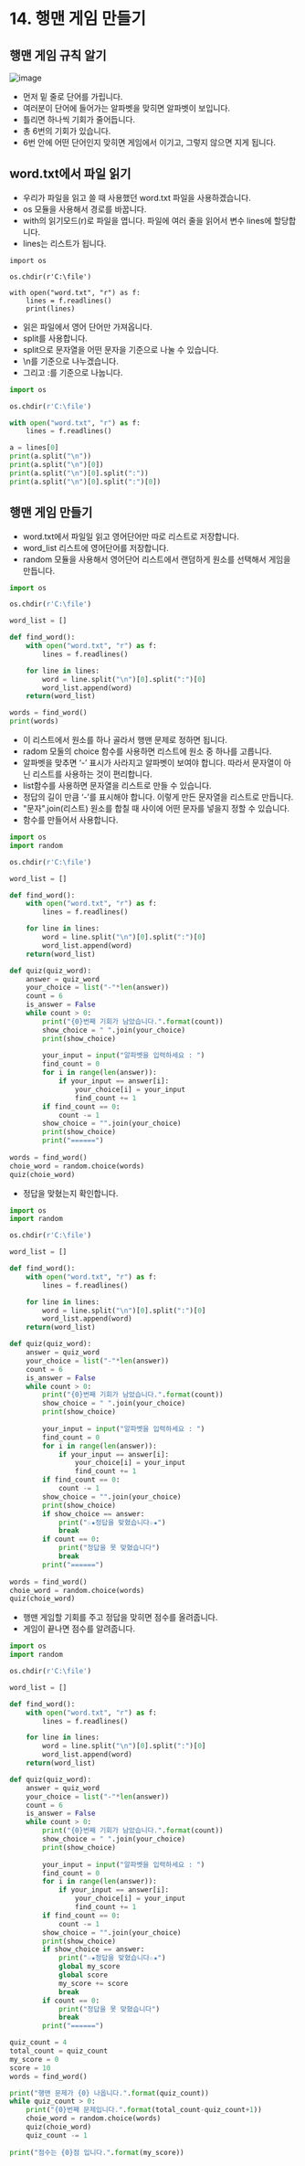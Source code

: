# 14. 행맨 게임 만들기
## 행맨 게임 규칙 알기
![image](https://user-images.githubusercontent.com/76088532/145475242-61f02d9f-c37a-40bd-a858-d1d3fa69545e.png)
* 먼저 밑 줄로 단어를 가립니다. 
* 여러분이 단어에 들어가는 알파벳을 맞히면 알파벳이 보입니다. 
* 틀리면 하나씩 기회가 줄어듭니다. 
* 총 6번의 기회가 있습니다. 
* 6번 안에 어떤 단어인지 맞히면 게임에서 이기고, 그렇지 않으면 지게 됩니다.

## word.txt에서 파일 읽기
* 우리가 파일을 읽고 쓸 때 사용했던 word.txt 파일을 사용하겠습니다.
* os 모듈을 사용해서 경로를 바꿉니다.
* with의 읽기모드(r)로 파일을 엽니다. 파일에 여러 줄을 읽어서 변수 lines에 할당합니다.
* lines는 리스트가 됩니다.
```pyhton
import os

os.chdir(r'C:\file')

with open("word.txt", "r") as f:
    lines = f.readlines()
    print(lines)
```    
* 읽은 파일에서 영어 단어만 가져옵니다.
* split를 사용합니다. 
* split으로 문자열을 어떤 문자을 기준으로 나눌 수 있습니다.
* \n를 기준으로 나누겠습니다. 
* 그리고 :를 기준으로 나눕니다.
```python
import os

os.chdir(r'C:\file')

with open("word.txt", "r") as f:
    lines = f.readlines()

a = lines[0]
print(a.split("\n"))
print(a.split("\n")[0])
print(a.split("\n")[0].split(":"))
print(a.split("\n")[0].split(":")[0])
```

## 행맨 게임 만들기
* word.txt에서 파일일 읽고 영어단어만 따로 리스트로 저장합니다.
* word_list 리스트에 영어단어를 저장합니다.
* random 모듈을 사용해서 영어단어 리스트에서 랜덤하게 원소를 선택해서 게임을 만듭니다.
```python
import os

os.chdir(r'C:\file')

word_list = []

def find_word():
    with open("word.txt", "r") as f:
        lines = f.readlines()

    for line in lines:
        word = line.split("\n")[0].split(":")[0]
        word_list.append(word)
    return(word_list)

words = find_word()
print(words)
```
* 이 리스트에서 원소를 하나 골라서 행맨 문제로 정하면 됩니다.
* radom 모둘의 choice 함수를 사용하면 리스트에 원소 중 하나를 고릅니다. 
* 알파벳을 맞추면 ‘-’ 표시가 사라지고 알파벳이 보여야 합니다. 따라서 문자열이 아닌 리스트를 사용하는 것이 편리합니다.
* list함수를 사용하면 문자열을 리스트로 만들 수 있습니다. 
* 정답의 길이 만큼 ‘-’를 표시해야 합니다. 이렇게 만든 문자열을 리스트로 만듭니다.
* "문자".join(리스트) 원소를 합칠 때 사이에 어떤 문자를 넣을지 정할 수 있습니다.
* 함수를 만들어서 사용합니다.
```python
import os
import random

os.chdir(r'C:\file')

word_list = []

def find_word():
    with open("word.txt", "r") as f:
        lines = f.readlines()

    for line in lines:
        word = line.split("\n")[0].split(":")[0]
        word_list.append(word)
    return(word_list)

def quiz(quiz_word):
    answer = quiz_word
    your_choice = list("-"*len(answer))
    count = 6
    is_answer = False
    while count > 0:
        print("{0}번째 기회가 남았습니다.".format(count))
        show_choice = " ".join(your_choice)
        print(show_choice)
        
        your_input = input("알파벳을 입력하세요 : ")
        find_count = 0
        for i in range(len(answer)):
            if your_input == answer[i]:
                your_choice[i] = your_input
                find_count += 1        
        if find_count == 0:
            count -= 1            
        show_choice = "".join(your_choice)
        print(show_choice)
        print("======")        
        
words = find_word()
choie_word = random.choice(words)
quiz(choie_word)
```
* 정답을 맞혔는지 확인합니다.
```python
import os
import random

os.chdir(r'C:\file')

word_list = []

def find_word():
    with open("word.txt", "r") as f:
        lines = f.readlines()

    for line in lines:
        word = line.split("\n")[0].split(":")[0]
        word_list.append(word)
    return(word_list)

def quiz(quiz_word):   
    answer = quiz_word
    your_choice = list("-"*len(answer))
    count = 6
    is_answer = False
    while count > 0:
        print("{0}번째 기회가 남았습니다.".format(count))
        show_choice = " ".join(your_choice)
        print(show_choice)
        
        your_input = input("알파벳을 입력하세요 : ")
        find_count = 0
        for i in range(len(answer)):
            if your_input == answer[i]:
                your_choice[i] = your_input
                find_count += 1        
        if find_count == 0:
            count -= 1            
        show_choice = "".join(your_choice)
        print(show_choice)
        if show_choice == answer:            
            print("☆★정답을 맞혔습니다☆★")            
            break
        if count == 0:
            print("정답을 못 맞혔습니다")            
            break
        print("======")        
        
words = find_word()
choie_word = random.choice(words)
quiz(choie_word)
```
* 행맨 게임할 기회를 주고 정답을 맞히면 점수를 올려줍니다.
* 게임이 끝나면 점수를 알려줍니다.
```python
import os
import random

os.chdir(r'C:\file')

word_list = []

def find_word():
    with open("word.txt", "r") as f:
        lines = f.readlines()

    for line in lines:
        word = line.split("\n")[0].split(":")[0]
        word_list.append(word)
    return(word_list)

def quiz(quiz_word):   
    answer = quiz_word
    your_choice = list("-"*len(answer))
    count = 6
    is_answer = False
    while count > 0:
        print("{0}번째 기회가 남았습니다.".format(count))
        show_choice = " ".join(your_choice)
        print(show_choice)
        
        your_input = input("알파벳을 입력하세요 : ")
        find_count = 0
        for i in range(len(answer)):
            if your_input == answer[i]:
                your_choice[i] = your_input
                find_count += 1        
        if find_count == 0:
            count -= 1            
        show_choice = "".join(your_choice)
        print(show_choice)
        if show_choice == answer:            
            print("☆★정답을 맞혔습니다☆★")
            global my_score
            global score
            my_score += score
            break
        if count == 0:
            print("정답을 못 맞혔습니다")            
            break
        print("======")        

quiz_count = 4
total_count = quiz_count
my_score = 0
score = 10
words = find_word()

print("행맨 문제가 {0} 나옵니다.".format(quiz_count))
while quiz_count > 0:
    print("{0}번째 문제입니다.".format(total_count-quiz_count+1))    
    choie_word = random.choice(words)
    quiz(choie_word)    
    quiz_count -= 1
    
print("점수는 {0}점 입니다.".format(my_score))
```
